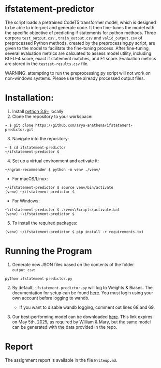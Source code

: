 # ifstatement-predictor
The script loads a pretrained CodeT5 transformer model, which is designed to be able to interpret and generate code. It then fine-tunes the model with the specific objective of predicting if statements for python methods. Three corpora `test_output.csv` , `train_output.csv` and `valid_output.csv` of preprocessed Python methods, created by the preprocessing.py script, are given to the model to facilitate the fine-tuning process. After fine-tuning, several evaluation metrics are calcuated to assess model utility, including BLEU-4 score, exact if statement matches, and F1 score. Evaluation metrics are stored in the `testset-results.csv` file.

WARNING: attempting to run the preprocessing.py script will not work on non-windows systems. Please use the already processed output files.

# Installation:
1. Install [python 3.9+](https://www.python.org/downloads/) locally
2. Clone the repository to your workspace:  
```shell
~ $ git clone https://github.com/arya-anathema/ifstatement-predictor.git
```
3. Navigate into the repository:
```shell
~ $ cd ifstatement-predictor
~/ifstatement-predictor $
```
4. Set up a virtual environment and activate it:
```shell
~/ngram-recommender $ python -m venv ./venv/
```
- For macOS/Linux:
```shell 
~/ifstatement-predictor $ source venv/bin/activate
(venv) ~/ifstatement-predictor $ 
```
- For Windows:
```shell
~\ifstatement-predictor $ .\venv\Scripts\activate.bat
(venv) ~\ifstatement-predictor $ 
```

5. To install the required packages: 
```shell
(venv) ~/ifstatement-predictor $ pip install -r requirements.txt
```
# Running the Program
1. Generate new JSON files based on the contents of the folder `output_csv`:
```shell
python ifstatement-predictor.py
```
2. By default, `ifstatement-predictor.py` will log to Weights & Biases. The documentation for setup can be found [here](https://docs.wandb.ai/quickstart/). You must login using your own account before logging to wandb. 
    - If you want to disable wandb logging, comment out lines 68 and 69.

3. Our best-performing model can be downloaded [here](https://wmedu-my.sharepoint.com/:u:/g/personal/wjsanders_wm_edu/EYHBxWgIfi5Etl3fJwrgV3ABd3Ao5pvcjqeG9rKTpevjng?e=KIVIjE). This link expires on May 5th, 2025, as required by William & Mary, but the same model can be generated with the data provided in the repo.

# Report

The assignment report is available in the file `Writeup.md`.
